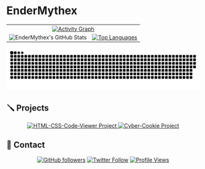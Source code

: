 # EnderMythex

<div align="center">
  <table border="0" cellpadding="0" cellspacing="0">
    <tr>
      <td colspan="2" align="center">
        <a href="https://github.com/ashutosh00710/github-readme-activity-graph">
          <img src="https://github-readme-activity-graph.vercel.app/graph?username=EnderMythex&theme=tokyo-night&bg_color=0D1117&color=ff63e7&line=ff63e7&point=FFFFFF&hide_border=false" alt="Activity Graph"/>
        </a>
      </td>
    </tr>
    <tr>
      <td align="center">
        <img src="https://github-readme-stats.vercel.app/api?username=EnderMythex&show_icons=true&theme=radical&bg_color=0D1117&title_color=ff63e7&text_color=FFFFFF&icon_color=ff63e7&border_color=ff63e7" alt="EnderMythex's GitHub Stats"/>
      </td>
      <td align="center">
        <a href="https://github.com/anuraghazra/github-readme-stats">
          <img src="https://github-readme-stats.vercel.app/api/top-langs/?username=EnderMythex&layout=donut&theme=radical&bg_color=0D1117&title_color=ff63e7&text_color=FFFFFF&border_color=ff63e7" alt="Top Languages"/>
        </a>
      </td>
    </tr>
  </table>
</div>

<div align="center">
  <picture>
    <source media="(prefers-color-scheme: dark)" srcset="github-snake-dark.svg" />
    <source media="(prefers-color-scheme: light)" srcset="github-snake.svg" />
    <img alt="github-snake" src="github-snake.svg" />
  </picture>
</div>

## 🪛 Projects

<div align="center">
  <a href="https://github.com/EnderMythex/HTML-CSS-Code-Viewer">
    <img src="https://github-readme-stats.vercel.app/api/pin/?username=EnderMythex&repo=HTML-CSS-Code-Viewer&bg_color=0D1117&title_color=ff63e7&text_color=FFFFFF&icon_color=ff63e7&border_color=ff63e7&show_icons=true&theme=radical" alt="HTML-CSS-Code-Viewer Project"/>
  </a>
  <a href="https://github.com/EnderMythex/Cyber-Cookie">
    <img src="https://github-readme-stats.vercel.app/api/pin/?username=EnderMythex&repo=Cyber-Cookie&bg_color=0D1117&title_color=ff63e7&text_color=FFFFFF&icon_color=ff63e7&border_color=ff63e7&show_icons=true&theme=radical" alt="Cyber-Cookie Project"/>
  </a>
</div>

## 🌌 Contact

<div align="center">
  
  [![GitHub followers](https://img.shields.io/github/followers/EnderMythex?style=for-the-badge&color=ff63e7&logo=github)](https://github.com/EnderMythex)
  [![Twitter Follow](https://img.shields.io/twitter/follow/Endermythex7?&label=%40EnderMythex7&logo=x&style=for-the-badge&color=ff63e7)](https://twitter.com/Endermythex7)
  [![Profile Views](https://komarev.com/ghpvc/?username=EnderMythex&style=for-the-badge&color=ff63e7&logo=github)](https://github.com/EnderMythex)
  
</div>
